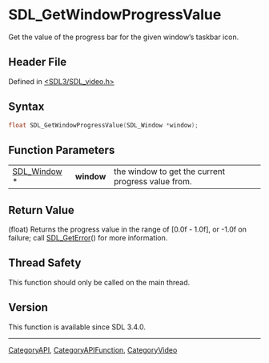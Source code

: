 # SDL_GetWindowProgressValue

Get the value of the progress bar for the given window’s taskbar icon.

## Header File

Defined in [<SDL3/SDL_video.h>](https://github.com/libsdl-org/SDL/blob/main/include/SDL3/SDL_video.h)

## Syntax

```c
float SDL_GetWindowProgressValue(SDL_Window *window);
```

## Function Parameters

|                            |            |                                                    |
| -------------------------- | ---------- | -------------------------------------------------- |
| [SDL_Window](SDL_Window) * | **window** | the window to get the current progress value from. |

## Return Value

(float) Returns the progress value in the range of [0.0f - 1.0f], or -1.0f
on failure; call [SDL_GetError](SDL_GetError)() for more information.

## Thread Safety

This function should only be called on the main thread.

## Version

This function is available since SDL 3.4.0.

----
[CategoryAPI](CategoryAPI), [CategoryAPIFunction](CategoryAPIFunction), [CategoryVideo](CategoryVideo)

